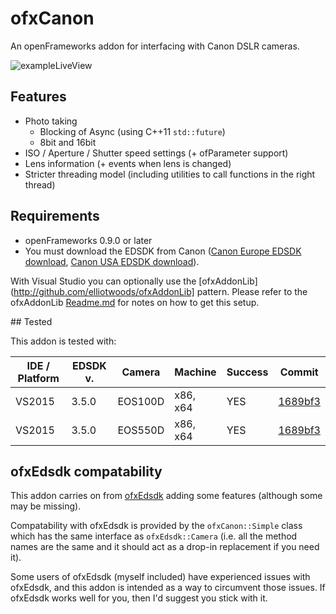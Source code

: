 # ofxCanon

An openFrameworks addon for interfacing with Canon DSLR cameras.

![exampleLiveView](https://github.com/elliotwoods/ofxCanon/blob/master/screenshot.PNG?raw=true)

## Features

* Photo taking
  * Blocking of Async (using C++11 `std::future`)
  * 8bit and 16bit
* ISO / Aperture / Shutter speed settings (+ ofParameter support)
* Lens information (+ events when lens is changed)
* Stricter threading model (including utilities to call functions in the right thread)

## Requirements

* openFrameworks 0.9.0 or later
* You must download the EDSDK from Canon ([Canon Europe EDSDK download](http://www.didp.canon-europa.com), [Canon USA EDSDK download](http://consumer.usa.canon.com/cusa/support/consumer/eos_slr_camera_systems/eos_digital_slr_cameras/digital_rebel_xt?fileURL=ps_sdk_form&pageKeyCode=downloadLicense&id=0901e02480057a74_1&productOverviewCid=0901e0248003ce28&keycode=Sdk_Lic)).

With Visual Studio you can optionally use the [ofxAddonLib](http://github.com/elliotwoods/ofxAddonLib] pattern. Please refer to the ofxAddonLib [Readme.md](https://github.com/elliotwoods/ofxAddonLib/blob/master/Readme.md) for notes on how to get this setup.

## Tested

This addon is tested with:

| IDE / Platform | EDSDK v. | Camera  | Machine  | Success | Commit  |
|----------------|----------|---------|----------|---------|---------|
| VS2015         | 3.5.0    | EOS100D | x86, x64 | YES     | [1689bf3](https://github.com/elliotwoods/ofxCanon/commit/1689bf3bebd186a3365fe7052c3ccb0f54b0ede8) |
| VS2015         | 3.5.0    | EOS550D | x86, x64 | YES     | [1689bf3](https://github.com/elliotwoods/ofxCanon/commit/1689bf3bebd186a3365fe7052c3ccb0f54b0ede8) |

## ofxEdsdk compatability 

This addon carries on from [ofxEdsdk](https://github.com/kylemcdonald/ofxEdsdk) adding some features (although some may be missing).

Compatability with ofxEdsdk is provided by the `ofxCanon::Simple` class which has the same interface as `ofxEdsdk::Camera` (i.e. all the method names are the same and it should act as a drop-in replacement if you need it).

Some users of ofxEdsdk (myself included) have experienced issues with ofxEdsdk, and this addon is intended as a way to circumvent those issues. If ofxEdsdk works well for you, then I'd suggest you stick with it.

